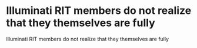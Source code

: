 # Illuminati RIT members do not realize that they themselves are fully

Illuminati RIT members do not realize that they themselves are fully